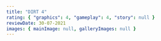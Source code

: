 ```yaml
---
title: "DIRT 4"
rating: { "graphics": 4, "gameplay": 4, "story": null }
reviewDate: 30-07-2021
images: { mainImage: null, galleryImages: null }
---
```

